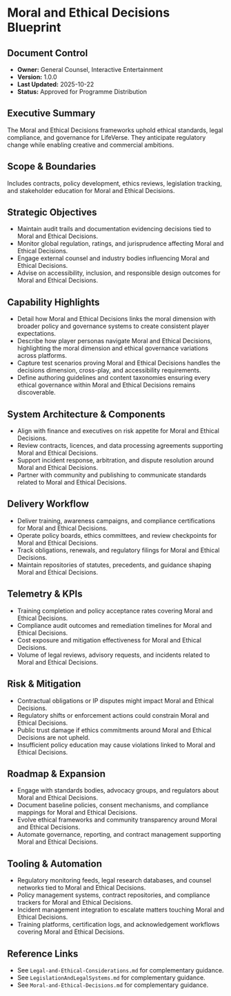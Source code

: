 # Moral and Ethical Decisions Blueprint
## Document Control
- **Owner:** General Counsel, Interactive Entertainment
- **Version:** 1.0.0
- **Last Updated:** 2025-10-22
- **Status:** Approved for Programme Distribution

## Executive Summary
The Moral and Ethical Decisions frameworks uphold ethical standards, legal compliance, and
governance for LifeVerse. They anticipate regulatory change while enabling creative and commercial
ambitions.

## Scope & Boundaries
Includes contracts, policy development, ethics reviews, legislation tracking, and stakeholder
education for Moral and Ethical Decisions.

## Strategic Objectives
- Maintain audit trails and documentation evidencing decisions tied to Moral and Ethical Decisions.
- Monitor global regulation, ratings, and jurisprudence affecting Moral and Ethical Decisions.
- Engage external counsel and industry bodies influencing Moral and Ethical Decisions.
- Advise on accessibility, inclusion, and responsible design outcomes for Moral and Ethical Decisions.

## Capability Highlights
- Detail how Moral and Ethical Decisions links the moral dimension with broader policy and governance systems to create consistent player expectations.
- Describe how player personas navigate Moral and Ethical Decisions, highlighting the moral dimension and ethical governance variations across platforms.
- Capture test scenarios proving Moral and Ethical Decisions handles the decisions dimension, cross-play, and accessibility requirements.
- Define authoring guidelines and content taxonomies ensuring every ethical governance within Moral and Ethical Decisions remains discoverable.

## System Architecture & Components
- Align with finance and executives on risk appetite for Moral and Ethical Decisions.
- Review contracts, licences, and data processing agreements supporting Moral and Ethical Decisions.
- Support incident response, arbitration, and dispute resolution around Moral and Ethical Decisions.
- Partner with community and publishing to communicate standards related to Moral and Ethical Decisions.

## Delivery Workflow
- Deliver training, awareness campaigns, and compliance certifications for Moral and Ethical Decisions.
- Operate policy boards, ethics committees, and review checkpoints for Moral and Ethical Decisions.
- Track obligations, renewals, and regulatory filings for Moral and Ethical Decisions.
- Maintain repositories of statutes, precedents, and guidance shaping Moral and Ethical Decisions.

## Telemetry & KPIs
- Training completion and policy acceptance rates covering Moral and Ethical Decisions.
- Compliance audit outcomes and remediation timelines for Moral and Ethical Decisions.
- Cost exposure and mitigation effectiveness for Moral and Ethical Decisions.
- Volume of legal reviews, advisory requests, and incidents related to Moral and Ethical Decisions.

## Risk & Mitigation
- Contractual obligations or IP disputes might impact Moral and Ethical Decisions.
- Regulatory shifts or enforcement actions could constrain Moral and Ethical Decisions.
- Public trust damage if ethics commitments around Moral and Ethical Decisions are not upheld.
- Insufficient policy education may cause violations linked to Moral and Ethical Decisions.

## Roadmap & Expansion
- Engage with standards bodies, advocacy groups, and regulators about Moral and Ethical Decisions.
- Document baseline policies, consent mechanisms, and compliance mappings for Moral and Ethical Decisions.
- Evolve ethical frameworks and community transparency around Moral and Ethical Decisions.
- Automate governance, reporting, and contract management supporting Moral and Ethical Decisions.

## Tooling & Automation
- Regulatory monitoring feeds, legal research databases, and counsel networks tied to Moral and Ethical Decisions.
- Policy management systems, contract repositories, and compliance trackers for Moral and Ethical Decisions.
- Incident management integration to escalate matters touching Moral and Ethical Decisions.
- Training platforms, certification logs, and acknowledgement workflows covering Moral and Ethical Decisions.

## Reference Links
- See `Legal-and-Ethical-Considerations.md` for complementary guidance.
- See `LegislationAndLegalSystems.md` for complementary guidance.
- See `Moral-and-Ethical-Decisions.md` for complementary guidance.
